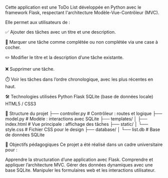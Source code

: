  Cette application est une ToDo List développée en Python avec le framework Flask, respectant l'architecture Modèle-Vue-Contrôleur (MVC).

Elle permet aux utilisateurs de :

  ✅ Ajouter des tâches avec un titre et une description.

  🔁 Marquer une tâche comme complétée ou non complétée via une case à cocher.

  ✏️ Modifier le titre et la description d’une tâche existante.

  ❌ Supprimer une tâche.

  ⏱️ Voir les tâches dans l’ordre chronologique, avec les plus récentes en haut.

🛠️ Technologies utilisées
  Python 
  Flask
  SQLite (base de données locale)
  HTML5 / CSS3
  
📂 Structure du projet
├── controller.py         # Contrôleur : routes et logique
├── model.py                       # Modèle : interactions avec SQLite
├── templates/
│   ├── index.html                 # Vue principale : affichage des tâches
├── static/
│   └── style.css                  # Fichier CSS pour le design
├── database/
│   └── list.db                    # Base de données SQLite

📌 Objectifs pédagogiques
Ce projet a été réalisé dans un cadre universitaire pour :

  Apprendre la structuration d’une application avec Flask.
  Comprendre et appliquer l’architecture MVC.
  Gérer des données dynamiques avec une base SQLite.
  Manipuler les formulaires web et les interactions utilisateur.

